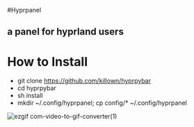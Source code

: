 #Hyprpanel
## a panel for hyprland users
# How to Install
- git clone https://github.com/killown/hyprpybar
- cd hyprpybar
- sh install
- mkdir ~/.config/hyprpanel; cp config/* ~/.config/hyprpanel
  
![ezgif com-video-to-gif-converter(1)](https://github.com/killown/hyprpybar/assets/24453/3d498648-e8ae-4471-b411-375466dd5b65)
